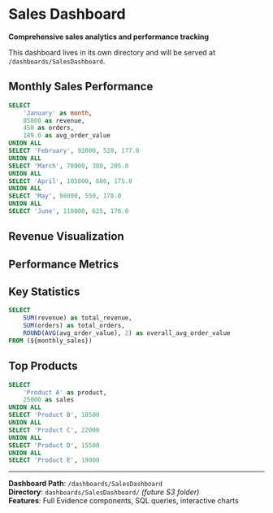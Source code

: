 # Sales Dashboard

**Comprehensive sales analytics and performance tracking**

This dashboard lives in its own directory and will be served at `/dashboards/SalesDashboard`.

## Monthly Sales Performance

```sql monthly_sales
SELECT 
    'January' as month,
    85000 as revenue,
    450 as orders,
    189.0 as avg_order_value
UNION ALL
SELECT 'February', 92000, 520, 177.0
UNION ALL
SELECT 'March', 78000, 380, 205.0
UNION ALL
SELECT 'April', 105000, 600, 175.0
UNION ALL
SELECT 'May', 98000, 550, 178.0
UNION ALL
SELECT 'June', 110000, 625, 176.0
```

## Revenue Visualization

<LineChart data={monthly_sales} x=month y=revenue title="Monthly Revenue Trend" />

## Performance Metrics

<DataTable data={monthly_sales} />

## Key Statistics

```sql total_stats
SELECT 
    SUM(revenue) as total_revenue,
    SUM(orders) as total_orders,
    ROUND(AVG(avg_order_value), 2) as overall_avg_order_value
FROM (${monthly_sales})
```

<BigValue data={total_stats} value=total_revenue fmt=usd title="Total Revenue" />
<BigValue data={total_stats} value=total_orders fmt=num0 title="Total Orders" />
<BigValue data={total_stats} value=overall_avg_order_value fmt=usd title="Average Order Value" />

## Top Products

```sql top_products
SELECT 
    'Product A' as product,
    25000 as sales
UNION ALL
SELECT 'Product B', 18500
UNION ALL
SELECT 'Product C', 22000
UNION ALL
SELECT 'Product D', 15500
UNION ALL
SELECT 'Product E', 19000
```

<BarChart data={top_products} x=product y=sales title="Top Products by Sales" />

---

**Dashboard Path**: `/dashboards/SalesDashboard`  
**Directory**: `dashboards/SalesDashboard/` *(future S3 folder)*  
**Features**: Full Evidence components, SQL queries, interactive charts